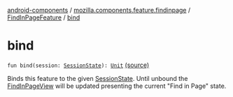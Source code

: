[android-components](../../index.md) / [mozilla.components.feature.findinpage](../index.md) / [FindInPageFeature](index.md) / [bind](./bind.md)

# bind

`fun bind(session: `[`SessionState`](../../mozilla.components.browser.state.state/-session-state/index.md)`): `[`Unit`](https://kotlinlang.org/api/latest/jvm/stdlib/kotlin/-unit/index.html) [(source)](https://github.com/mozilla-mobile/android-components/blob/master/components/feature/findinpage/src/main/java/mozilla/components/feature/findinpage/FindInPageFeature.kt#L45)

Binds this feature to the given [SessionState](../../mozilla.components.browser.state.state/-session-state/index.md). Until unbound the [FindInPageView](../../mozilla.components.feature.findinpage.view/-find-in-page-view/index.md) will be
updated presenting the current "Find in Page" state.

